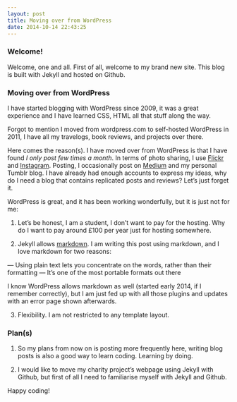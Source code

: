 ```yaml
---
layout: post
title: Moving over from WordPress
date: 2014-10-14 22:43:25
---
```

### Welcome!
Welcome, one and all.
First of all, welcome to my brand new site. This blog is built with Jekyll and hosted on Github. 

### Moving over from WordPress
I have started blogging with WordPress since 2009, it was a great experience and I have learned CSS, HTML all that stuff along the way. 

Forgot to mention I moved from wordpress.com to self-hosted WordPress in 2011, I have all my travelogs, book reviews, and projects over there. 

Here comes the reason(s). I have moved over from WordPress is that I have found *I only post few times a month*. In terms of photo sharing, I use [Flickr](flickr.com/photos/splendorevision/) and [Instagram](instagram.com/taylorhxu). Posting, I occasionally post on [Medium](medium.com/@taylorhxu) and my personal Tumblr blog. I have already had enough accounts to express my ideas, why do I need a blog that contains replicated posts and reviews? Let’s just forget it.

WordPress is great, and it has been working wonderfully, but it is just not for me:

1. Let’s be honest, I am a student, I don’t want to pay for the hosting. Why do I want to pay around £100 per year just for hosting somewhere.

2. Jekyll allows [markdown](https://medium.com/@taylorhxu/markdown-for-dummies-a24e982b8e85). I am writing this post using markdown, and I love markdown for two reasons:

— Using plain text lets you concentrate on the words, rather than their formatting
— It’s one of the most portable formats out there

I know WordPress allows markdown as well (started early 2014, if I remember correctly), but I am just fed up with all those plugins and updates with an error page shown afterwards.

3. Flexibility. I am not restricted to any template layout.

### Plan(s)
1. So my plans from now on is posting more frequently here, writing blog posts is also a good way to learn coding. Learning by doing.

2. I would like to move my charity project’s webpage using Jekyll with Github, but first of all I need to familiarise myself with Jekyll and Github.

Happy coding!


